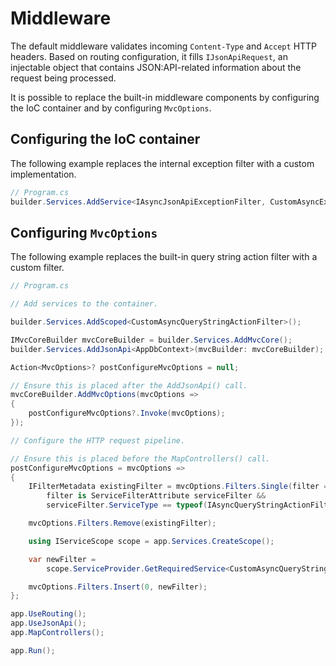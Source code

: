 # Middleware

The default middleware validates incoming `Content-Type` and `Accept` HTTP headers.
Based on routing configuration, it fills `IJsonApiRequest`, an injectable object that contains JSON:API-related information about the request being processed.

It is possible to replace the built-in middleware components by configuring the IoC container and by configuring `MvcOptions`.

## Configuring the IoC container

The following example replaces the internal exception filter with a custom implementation.

```c#
// Program.cs
builder.Services.AddService<IAsyncJsonApiExceptionFilter, CustomAsyncExceptionFilter>();
```

## Configuring `MvcOptions`

The following example replaces the built-in query string action filter with a custom filter.

```c#
// Program.cs

// Add services to the container.

builder.Services.AddScoped<CustomAsyncQueryStringActionFilter>();

IMvcCoreBuilder mvcCoreBuilder = builder.Services.AddMvcCore();
builder.Services.AddJsonApi<AppDbContext>(mvcBuilder: mvcCoreBuilder);

Action<MvcOptions>? postConfigureMvcOptions = null;

// Ensure this is placed after the AddJsonApi() call.
mvcCoreBuilder.AddMvcOptions(mvcOptions =>
{
    postConfigureMvcOptions?.Invoke(mvcOptions);
});

// Configure the HTTP request pipeline.

// Ensure this is placed before the MapControllers() call.
postConfigureMvcOptions = mvcOptions =>
{
    IFilterMetadata existingFilter = mvcOptions.Filters.Single(filter =>
        filter is ServiceFilterAttribute serviceFilter &&
        serviceFilter.ServiceType == typeof(IAsyncQueryStringActionFilter));

    mvcOptions.Filters.Remove(existingFilter);

    using IServiceScope scope = app.Services.CreateScope();

    var newFilter =
        scope.ServiceProvider.GetRequiredService<CustomAsyncQueryStringActionFilter>();

    mvcOptions.Filters.Insert(0, newFilter);
};

app.UseRouting();
app.UseJsonApi();
app.MapControllers();

app.Run();
```
